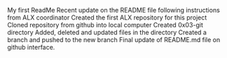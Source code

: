 My first ReadMe
Recent update on the README file following instructions from ALX coordinator
Created the first ALX repository for this project Cloned repository from github into local computer 
Created 0x03-git directory
Added, deleted and updated files in the directory
Created a branch and pushed to the new branch
Final update of README.md file on github interface.
